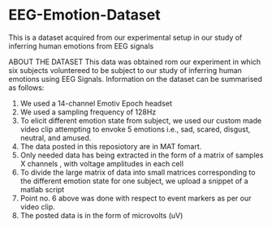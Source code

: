 # EEG-Emotion-Dataset
This is a dataset acquired from our experimental setup in our study of inferring human emotions from EEG signals


ABOUT THE DATASET
This data was obtained rom our experiment in which six subjects voluntereed to be subject to our study of inferring human emotions using EEG Signals.
Information on the dataset can be summarised as follows:

1) We used a 14-channel Emotiv Epoch headset 
2) We used a sampling frequency of 128Hz
3) To elicit different emotion state from subject, we used our custom made video clip attempting to envoke 5 emotions i.e., sad, scared, disgust, neutral, and amused.
4) The data posted in this reposiotory are in MAT fomart.
5) Only needed data has being extracted in the form of a matrix of samples X channels , with voltage amplitudes in each cell
6) To divide the large matrix of data into small matrices corresponding to the different emotion state for one subject, we upload a snippet of a matlab script
7) Point no. 6 above was done with respect to event markers as per our video clip.
8) The posted data is in the form of microvolts (uV)
